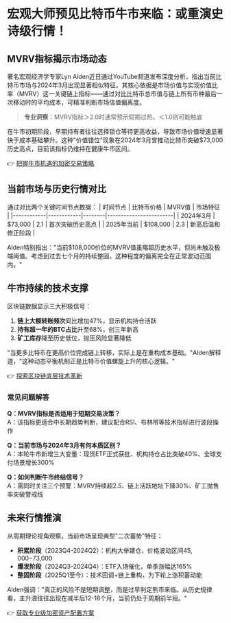 # 宏观大师预见比特币牛市来临：或重演史诗级行情！

## MVRV指标揭示市场动态
著名宏观经济学专家Lyn Alden近日通过YouTube频道发布深度分析，指出当前比特币市场与2024年3月出现显著相似特征。其核心依据是市场价值与实现价值比率（MVRV）这一关键链上指标——通过对比比特币总市值与链上所有币种最后一次移动时的平均成本，可精准判断市场估值偏离度。

> **专业洞察**：MVRV指标＞2.0时通常预示短期过热，＜1.0则可能触底

在牛市初期阶段，早期持有者往往选择锁仓等待更高收益，导致市场价值增速显著快于成本基础攀升。这种"价值错位"现象在2024年3月曾推动比特币突破$73,000历史高点，目前该指标仍维持在健康牛市区间。

👉 [把握牛市机遇的加密交易策略](https://bit.ly/okx_welcome)

## 当前市场与历史行情对比
通过对比两个关键时间节点数据：
| 时间节点   | 比特币价格 | MVRV值 | 市场特征               |
|------------|------------|--------|------------------------|
| 2024年3月  | $73,000    | 2.1    | 首次突破历史高点       |
| 2025年当前 | $108,000   | 2.3    | 新高后温和修正阶段     |

Alden特别指出："当前$108,000价位的MVRV值虽略超历史水平，但尚未触及极端阈值。考虑到过去七个月的持续整固，这种程度的偏离完全在正常波动范围内。"

## 牛市持续的技术支撑
区块链数据显示三大积极信号：
1. **链上大额转账频次**同比增加47%，显示机构持仓活跃
2. **持有超一年的BTC占比**升至68%，创三年新高
3. **矿工库存**降至历史低位，抛压风险显著降低

"当更多比特币在更高价位完成链上转移，实际上是在重构成本基础。"Alden解释道，"这种动态平衡机制正是比特币价值螺旋上升的核心逻辑。"

👉 [探索区块链底层技术革新](https://bit.ly/okx_welcome)

### 常见问题解答
**Q：MVRV指标是否适用于短期交易决策？**  
A：该指标更适合中长期趋势判断，建议配合RSI、布林带等技术指标进行波段操作

**Q：当前市场与2024年3月有何本质区别？**  
A：本轮牛市新增三大变量：现货ETF正式获批、机构持仓占比突破40%、全球支付场景增长300%

**Q：如何判断牛市终结信号？**  
A：需同时关注三个预警：MVRV持续超2.5、链上活跃地址下降30%、矿工抛售率突破警戒线

## 未来行情推演
从周期理论视角观察，当前市场呈现典型"二次蓄势"特征：
- **积累阶段**（2023Q4-2024Q2）：机构大举建仓，价格波动区间$45,000-$73,000
- **爆发阶段**（2024Q3-2024Q4）：ETF入场催化，单季涨幅达165%
- **整固阶段**（2025Q1至今）：技术回调+链上重构，为下轮上涨积蓄动能

Alden强调："真正的风险不是短期调整，而是过早判定熊市来临。从历史规律看，主升浪往往出现在减半后12-18个月，当前仍处于周期前半段。"

👉 [获取专业级加密资产配置方案](https://bit.ly/okx_welcome)